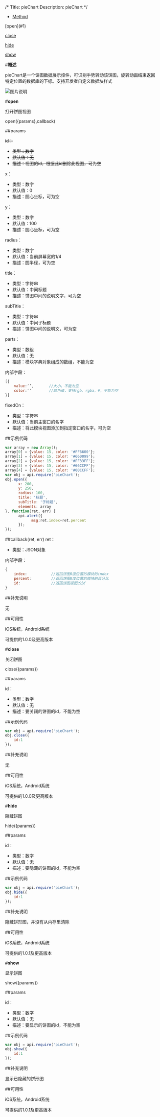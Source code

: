 /*
Title: pieChart
Description: pieChart
*/

<ul id="tab" class="clearfix">
	<li class="active"><a href="#method-content">Method</a></li>
</ul>
<div id="method-content">

<div class="outline">
[open](#1)

[close](#2)

[hide](#3)

[show](#4)
</div>

#**概述**

pieChart是一个饼图数据展示控件，可识别手势转动该饼图，旋转动画结束返回特定位置的数据库的下标。支持开发者自定义数据块样式

![图片说明](/img/docImage/pieChart.jpg)

#**open**<div id="1"></div>

打开饼图视图

open({params},callback)

##params

<del>id：</del>

- <del>类型：数字</del>
- <del>默认值：无</del>
- <del>描述：视图的id，根据此id删除此视图，可为空</del>

x：

- 类型：数字
- 默认值：0
- 描述：圆心坐标，可为空

y：

- 类型：数字
- 默认值：100
- 描述：圆心坐标，可为空

radius：

- 类型：数字
- 默认值：当前屏幕宽的1/4
- 描述：圆半径，可为空

title：

- 类型：字符串
- 默认值：中间标题
- 描述：饼图中间的说明文字，可为空

subTitle：

- 类型：字符串
- 默认值：中间子标题
- 描述：饼图中间的说明文，可为空

parts：

- 类型：数组
- 默认值：无
- 描述：模块字典对象组成的数组，不能为空

内部字段：

```js
[{
    value:’’,		//大小，不能为空
    color:’’		//颜色值，支持rgb，rgba，#，不能为空
}]
```

fixedOn：

- 类型：字符串
- 默认值：当前主窗口的名字
- 描述：将此模块视图添加到指定窗口的名字，可为空

##示例代码

```js
var array = new Array();
array[0] = {value: 15, color: '#FF6600'};
array[1] = {value: 15, color: '#660099'};
array[2] = {value: 15, color: '#FF33FF'};
array[3] = {value: 15, color: '#66CCFF'};
array[4] = {value: 15, color: '#00CCFF'};
var obj = api.require('pieChart');
obj.open({
      x: 200,
      y: 250,
      radius: 100,
      title: '标题',
      subTitle: '子标题',
      elements: array
}, function(ret, err) {
      api.alert({
            msg:ret.index+ret.percent
      });
});
```

##callback(ret, err)
ret：

- 类型：JSON对象

内部字段：

```js
{
    index:           //返回饼图0度位置的模块的index
    percent:         //返回饼图0度位置的模块的百分比
    id:              //返回饼图视图的id
}
```

##补充说明

无

##可用性

iOS系统，Android系统

可提供的1.0.0及更高版本


#**close**<div id="2"></div>

关闭饼图

close({params})

##params

id：

- 类型：数字
- 默认值：无
- 描述：要关闭的饼图的id，不能为空

##示例代码

```js
var obj = api.require('pieChart');
obj.close({
    id:1
});
```

##补充说明

无

##可用性

iOS系统，Android系统

可提供的1.0.0及更高版本

#**hide**<div id="3"></div>

隐藏饼图

hide({params})

##params

id：

- 类型：数字
- 默认值：无
- 描述：要隐藏的饼图的id，不能为空

##示例代码

```js
var obj = api.require('pieChart');
obj.hide({
    id:1
});
```

##补充说明

隐藏饼形图，并没有从内存里清除

##可用性

iOS系统，Android系统

可提供的1.0.1及更高版本

#**show**<div id="4"></div>

显示饼图

show({params})

##params

id：

- 类型：数字
- 默认值：无
- 描述：要显示的饼图的id，不能为空

##示例代码

```js
var obj = api.require('pieChart');
obj.show({
    id:1
});
```

##补充说明

显示已隐藏的饼形图

##可用性

iOS系统，Android系统

可提供的1.0.1及更高版本